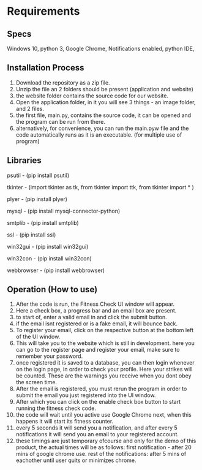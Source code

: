 # Requirements

## Specs
Windows 10,
 python 3,
 Google Chrome,
 Notifications enabled,
 python IDE,

## Installation Process
1) Download the repository as a zip file.
2) Unzip the file an 2 folders should be present (application and website)
3) the website folder contains the source code for our website.
4) Open the application folder, in it you will see 3 things - an image folder, and 2 files.
5) the first file, main.py, contains the source code, it can be opened and the program can be run from there.
6) alternatively, for convenience, you can run the main.pyw file and the code automatically runs as it is an executable. (for multiple use of program)

## Libraries

psutil - (pip install psutil)

tkinter - (import tkinter as tk,
           from tkinter import ttk,
           from tkinter import * ) 
           
plyer - (pip install plyer)

mysql - (pip install mysql-connector-python)

smtplib - (pip install smtplib)

ssl - (pip install ssl)

win32gui - (pip install win32gui)

win32con - (pip install win32con)

webbrowser - (pip install webbrowser)

## Operation (How to use)

1) After the code is run, the Fitness Check UI window will appear.
2) Here a check box, a progress bar and an email box are present.
3) to start of, enter a valid email in and click the submit button.
4) if the email isnt registered or is a fake email, it will bounce back.
5) To register your email, click on the respective button at the bottom left of the UI window.
6) This will take you to the website which is still in development. here you can go to the register page and register your email, make sure to remember your password.
7) once registered it is saved to a database, you can then login whenever on the login page, in order to check your profile. Here your strikes will be counted. These are the warnings you receive when you dont obey the screen time.
8) After the email is registered, you must rerun the program in order to submit the email you just registered into the UI window.
9) After which you can click on the enable check box button to start running the fitness check code.
10) the code will wait until you active use Google Chrome next, when this happens it will start its fitness counter. 
11) every 5 seconds it will send you a notification, and after every 5 notifications it will send you an email to your registered account.
12) these timings are just temporary ofcourse and only for the demo of this product, the actual times will be as follows: first notification - after 20 mins of google chrome use. rest of the notifications: after 5 mins of eachother until user quits or minimizes chrome.
